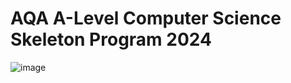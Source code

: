 # AQA A-Level Computer Science Skeleton Program 2024

![image](https://github.com/tristan-lw/aqa-skeleton-program-2024/assets/133654819/8653c531-970d-45da-ad2f-5829a7195290)
